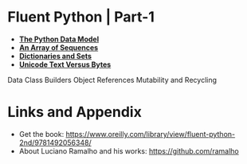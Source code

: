 
# Fluent Python | Part-1

* **[The Python Data Model](https://github.com/nihathalici/Fluent-Python/tree/main/PART-01/CHPT-01-The-Python-Data%20Model)**
* **[An Array of Sequences](https://github.com/nihathalici/Fluent-Python/tree/main/PART-01/CHPT-02-An-Array-of-Sequences)**
* **[Dictionaries and Sets](https://github.com/nihathalici/Fluent-Python/tree/main/PART-01/CHPT-03-Dictionaries-and-Sets)**
* **[Unicode Text Versus Bytes](https://github.com/nihathalici/Fluent-Python/tree/main/PART-01/CHPT-04-Unicode-Text-Versus-Bytes)**

Data Class Builders
Object References Mutability and Recycling

Links and Appendix
========================================================

- Get the book: https://www.oreilly.com/library/view/fluent-python-2nd/9781492056348/
- About Luciano Ramalho and his works: https://github.com/ramalho
